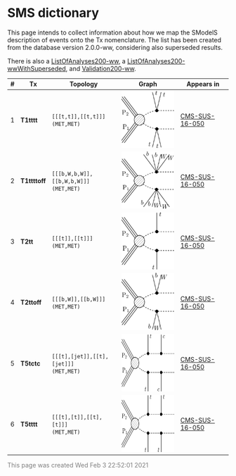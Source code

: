 

# SMS dictionary
This page intends to collect information about how we map the SModelS description of
events onto the Tx nomenclature. The list has been created from the database version 2.0.0-ww, considering also superseded results.

There is also a [ListOfAnalyses200-ww](https://smodels.github.io/docs/ListOfAnalyses200-ww), a [ListOfAnalyses200-wwWithSuperseded](https://smodels.github.io/docs/ListOfAnalyses200-wwWithSuperseded), and [Validation200-ww](Validation200-ww).

| **#** | **Tx** | **Topology** | **Graph** | **Appears in** |
| ----- | ------ | ------------ | --------- | -------------- |
| 1 | <a name="T1tttt"></a>**T1tttt**<br> | `[[[t,t]],[[t,t]]]`<BR>`(MET,MET)` | <img alt="T1tttt" src="../feyn/straight/T1tttt.png" height="130"> | [CMS-SUS-16-050](ListOfAnalyses200-ww#CMS-SUS-16-050)|
| 2 | <a name="T1ttttoff"></a>**T1ttttoff**<br> | `[[[b,W,b,W]],[[b,W,b,W]]]`<BR>`(MET,MET)` | <img alt="T1ttttoff" src="../feyn/straight/T1ttttoff.png" height="130"> | [CMS-SUS-16-050](ListOfAnalyses200-ww#CMS-SUS-16-050)|
| 3 | <a name="T2tt"></a>**T2tt**<br> | `[[[t]],[[t]]]`<BR>`(MET,MET)` | <img alt="T2tt" src="../feyn/straight/T2tt.png" height="130"> | [CMS-SUS-16-050](ListOfAnalyses200-ww#CMS-SUS-16-050)|
| 4 | <a name="T2ttoff"></a>**T2ttoff**<br> | `[[[b,W]],[[b,W]]]`<BR>`(MET,MET)` | <img alt="T2ttoff" src="../feyn/straight/T2ttoff.png" height="130"> | [CMS-SUS-16-050](ListOfAnalyses200-ww#CMS-SUS-16-050)|
| 5 | <a name="T5tctc"></a>**T5tctc**<br> | `[[[t],[jet]],[[t],[jet]]]`<BR>`(MET,MET)` | <img alt="T5tctc" src="../feyn/straight/T5tctc.png" height="130"> | [CMS-SUS-16-050](ListOfAnalyses200-ww#CMS-SUS-16-050)|
| 6 | <a name="T5tttt"></a>**T5tttt**<br> | `[[[t],[t]],[[t],[t]]]`<BR>`(MET,MET)` | <img alt="T5tttt" src="../feyn/straight/T5tttt.png" height="130"> | [CMS-SUS-16-050](ListOfAnalyses200-ww#CMS-SUS-16-050)|

<font color='grey'>This page was created Wed Feb  3 22:52:01 2021</font>
